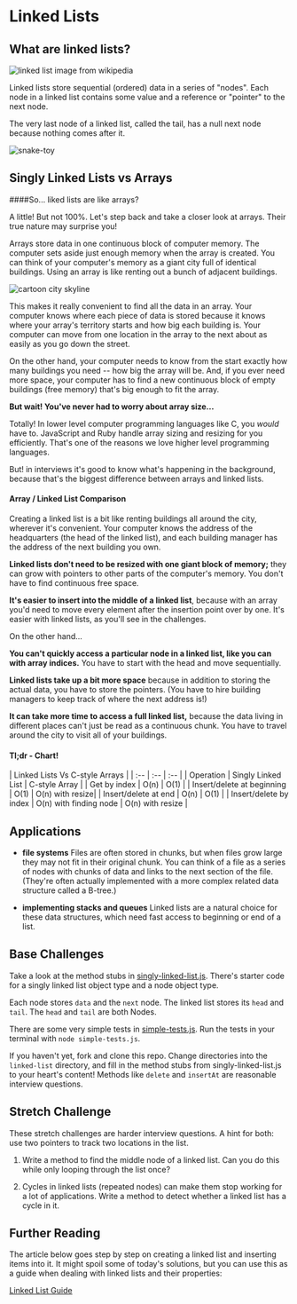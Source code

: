 # Linked Lists


## What are linked lists?

![linked list image from wikipedia](https://upload.wikimedia.org/wikipedia/commons/thumb/6/6d/Singly-linked-list.svg/640px-Singly-linked-list.svg.png)

Linked lists store sequential (ordered) data in a series of "nodes".  Each node in a linked list contains some value and a reference or "pointer" to the next node.

The very last node of a linked list, called the tail, has a null next node because nothing comes after it.

![snake-toy](https://cloud.githubusercontent.com/assets/3254910/14589131/8456511c-048f-11e6-9ba3-1069f09591cd.jpg)


## Singly Linked Lists vs Arrays

####So... liked lists are like arrays?

A little! But not 100%.  Let's step back and take a closer look at arrays. Their true nature may surprise you!

Arrays store data in one continuous block of computer memory.  The computer sets aside just enough memory when the array is created. You can think of your computer's memory as a giant city full of identical buildings. Using an array is like renting out a bunch of adjacent buildings.

![cartoon city skyline](https://cloud.githubusercontent.com/assets/3254910/14589266/b990b3a6-0492-11e6-922e-46cf0517fa64.png)


This makes it really convenient to find all the data in an array. Your computer knows where each piece of data is stored because it knows where your array's territory starts and how big each building is.  Your computer can move from one location in the array to the next about as easily as you go down the street.

On the other hand, your computer needs to know from the start exactly how many buildings you need -- how big the array will be. And, if you ever need more space, your computer has to find a new continuous block of empty buildings (free memory) that's big enough to fit the array.

**But wait! You've never had to worry about array size...**

Totally! In lower level computer programming languages like C, you *would* have to. JavaScript and Ruby handle array sizing and resizing for you efficiently. That's one of the reasons we love higher level programming languages.

But! in interviews it's good to know what's happening in the background, because that's the biggest difference between arrays and linked lists.

#### Array / Linked List Comparison
Creating a linked list is a bit like renting buildings all around the city, wherever it's convenient.  Your computer knows the address of the headquarters (the head of the linked list), and each building manager has the address of the next building you own.

**Linked lists don't need to be resized with one giant block of memory;** they can grow with pointers to other parts of the computer's memory.  You don't have to find continuous free space.

**It's easier to insert into the middle of a linked list**, because with an array you'd need to move every element after the insertion point over by one. It's easier with linked lists, as you'll see in the challenges.

On the other hand...

**You can't quickly access a particular node in a linked list, like you can with array indices.** You have to start with the head and move sequentially.

**Linked lists take up a bit more space** because in addition to storing the actual data, you have to store the pointers.  (You have to hire building managers to keep track of where the next address is!)

**It can take more time to access a full linked list,** because the data living in different places can't just be read as a continuous chunk.  You have to travel around the city to visit all of your buildings.


#### Tl;dr - Chart!

| Linked Lists Vs C-style Arrays |
| :-- | :-- | :-- |
| Operation |  Singly Linked List | C-style Array |
| Get by index | O(n) | O(1) |
| Insert/delete at beginning | O(1) | O(n) with resize|
| Insert/delete at end | O(n) | O(1) |
| Insert/delete by index | O(n) with finding node | O(n) with resize |

## Applications

* **file systems** Files are often stored in chunks, but when files grow large they may not fit in their original chunk. You can think of a file as a series of nodes with chunks of data and links to the next section of the file. (They're often actually implemented with a more complex related data structure called a B-tree.)

* **implementing stacks and queues** Linked lists are a natural choice for these data structures, which need fast access to beginning or end of a list.

## Base Challenges

Take a look at the method stubs in [singly-linked-list.js](./singly-linked-list.js).
There's starter code for a singly linked list object type and a node object type.  

Each node stores `data` and the `next` node.   The linked list stores its `head` and `tail`. The `head` and `tail` are both Nodes.   

There are some very simple tests in [simple-tests.js](./simple-tests.js).  Run the tests in your terminal with `node simple-tests.js`.

If you haven't yet, fork and clone this repo.  Change directories into the `linked-list` directory, and fill in the method stubs from singly-linked-list.js to your heart's content!  Methods like `delete` and `insertAt` are reasonable interview questions.


## Stretch Challenge

These stretch challenges are harder interview questions. A hint for both: use two pointers to track two locations in the list.

1. Write a method to find the middle node of a linked list. Can you do this while only looping through the list once?


1. Cycles in linked lists (repeated nodes) can make them stop working for a lot of applications.  Write a method to detect whether a linked list has a cycle in it.

## Further Reading

The article below goes step by step on creating a linked list and inserting items into it.  It might spoil some of today's solutions, but you can use this as a guide when dealing with linked lists and their properties:

<a href="http://code.tutsplus.com/articles/data-structures-with-javascript-singly-linked-list-and-doubly-linked-list--cms-23392" target="_blank">Linked List Guide</a>
